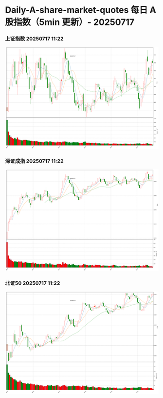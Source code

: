 
# Daily-A-share-market-quotes 每日 A 股指数（5min 更新）- 20250717

### 上证指数 20250717 11:22
![](./fig/2025/7/20250717-sh000001.png)

### 深证成指 20250717 11:22
![](./fig/2025/7/20250717-sz399001.png)

### 北证50 20250717 11:22
![](./fig/2025/7/20250717-bj899050.png)
